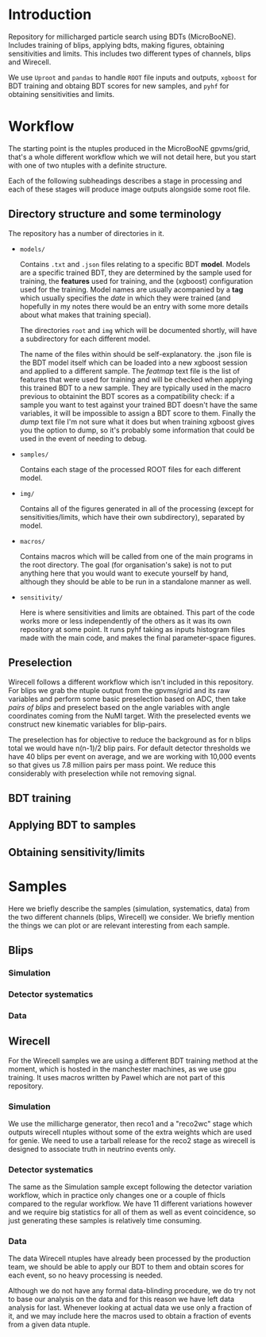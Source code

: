 # Introduction

Repository for millicharged particle search using BDTs (MicroBooNE). Includes training of blips, applying bdts, making figures, obtaining sensitivities and limits. This includes two different types of channels, blips and Wirecell.

We use `Uproot` and `pandas` to handle `ROOT` file inputs and outputs, `xgboost` for BDT training and obtaing BDT scores for new samples, and `pyhf` for obtaining sensitivities and limits.


# Workflow

The starting point is the ntuples produced in the MicroBooNE gpvms/grid, that's a whole different workflow which we will not detail here, but you start with one of two ntuples with a definite structure.

Each of the following subheadings describes a stage in processing and each of these stages will produce image outputs alongside some root file.

## Directory structure and some terminology

The repository has a number of directories in it. 

- `models/`
  
  Contains `.txt` and `.json` files relating to a specific BDT **model**. Models are a specific trained BDT, they are determined by the sample used for training, the **features** used for training, and the (xgboost) configuration used for the training. Model names are usually acompanied by a **tag** which usually specifies the _date_ in which they were trained (and hopefully in my notes there would be an entry with some more details about what makes that training special). 
  
  The directories `root` and `img` which will be documented shortly, will have a subdirectory for each different model.
  
  The name of the files within should be self-explanatory. the .json file is the BDT model itself which can be loaded into a new  xgboost session and applied to a different sample. The _featmap_ text file is the list of features that were used for training and will be checked when applying this trained BDT to a new sample. They are typically used in the macro previous to obtainint the BDT scores as a compatibility check: if a sample you want to test against your trained BDT doesn't have the same variables, it will be impossible to assign a BDT score to them. Finally the _dump_ text file I'm not sure what it does but when training xgboost gives you the option to dump, so it's probably some information that could be used in the event of needing to debug.

- `samples/`

	Contains each stage of the processed ROOT files for each different model.

- `img/`

	Contains all of the figures generated in all of the processing (except for sensitivities/limits, which have their own subdirectory), separated by model.

- `macros/`

	Contains macros which will be called from one of the main programs in the root directory. The goal (for organisation's sake) is not to put anything here that you would want to execute yourself by hand, although they should be able to be run in a standalone manner as well.

- `sensitivity/`

	Here is where sensitivities and limits are obtained. This part of the code works more or less independently of the others as it was its own repository at some point. It runs pyhf taking as inputs histogram files made with the main code, and makes the final parameter-space figures.
	


## Preselection

Wirecell follows a different workflow which isn't included in this repository. For blips we grab the ntuple output from the gpvms/grid and its raw variables and perform some basic preselection based on ADC, then take _pairs of blips_ and preselect based on the angle variables with angle coordinates coming from the NuMI target. With the preselected events we construct new kinematic variables for blip-pairs.

The preselection has for objective to reduce the background as for n blips total we would have n(n-1)/2 blip pairs. For default detector thresholds we have 40 blips per event on average, and we are working with 10,000 events so that gives us 7.8 million pairs per mass point. We reduce this considerably with preselection while not removing signal.

## BDT training

## Applying BDT to samples

## Obtaining sensitivity/limits


# Samples

Here we briefly describe the samples (simulation, systematics, data) from the two different channels (blips, Wirecell) we consider. We briefly mention the things we can plot or are relevant interesting from each sample. 

## Blips

### Simulation

### Detector systematics

### Data

## Wirecell

For the Wirecell samples we are using a different BDT training method at the moment, which is hosted in the manchester machines, as we use gpu training. It uses macros written by Pawel which are not part of this repository.

### Simulation

We use the millicharge generator, then reco1 and a "reco2wc" stage which outputs wirecell ntuples without some of the extra weights which are used for genie. We need to use a tarball release for the reco2 stage as wirecell is designed to associate truth in neutrino events only.

### Detector systematics

The same as the Simulation sample except following the detector variation workflow, which in practice only changes one or a couple of fhicls compared to the regular workflow. We have 11 different variations however and we require big statistics for all of them as well as event coincidence, so just generating these samples is relatively time consuming.

### Data

The data Wirecell ntuples have already been processed by the production team, we should be able to apply our BDT to them and obtain scores for each event, so no heavy processing is needed.

Although we do not have any formal data-blinding procedure, we do try not to base our analysis on the data and for this reason we have left data analysis for last. Whenever looking at actual data we use only a fraction of it, and we may include here the macros used to obtain a fraction of events from a given data ntuple.
